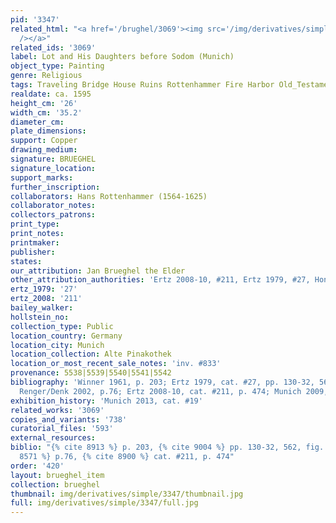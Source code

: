```yaml
---
pid: '3347'
related_html: "<a href='/brughel/3069'><img src='/img/derivatives/simple/3069/thumbnail.jpg'
  /></a>"
related_ids: '3069'
label: Lot and His Daughters before Sodom (Munich)
object_type: Painting
genre: Religious
tags: Traveling Bridge House Ruins Rottenhammer Fire Harbor Old_Testament
realdate: ca. 1595
height_cm: '26'
width_cm: '35.2'
diameter_cm: 
plate_dimensions: 
support: Copper
drawing_medium: 
signature: BRUEGHEL
signature_location: 
support_marks: 
further_inscription: 
collaborators: Hans Rottenhammer (1564-1625)
collaborator_notes: 
collectors_patrons: 
print_type: 
print_notes: 
printmaker: 
publisher: 
states: 
our_attribution: Jan Brueghel the Elder
other_attribution_authorities: 'Ertz 2008-10, #211, Ertz 1979, #27, Honig database'
ertz_1979: '27'
ertz_2008: '211'
bailey_walker: 
hollstein_no: 
collection_type: Public
location_country: Germany
location_city: Munich
location_collection: Alte Pinakothek
location_or_most_recent_sale_notes: 'inv. #833'
provenance: 5538|5539|5540|5541|5542
bibliography: 'Winner 1961, p. 203; Ertz 1979, cat. #27, pp. 130-32, 562, fig. 136;
  Renger/Denk 2002, p.76; Ertz 2008-10, cat. #211, p. 474; Munich 2009, p. 94 ff.'
exhibition_history: 'Munich 2013, cat. #19'
related_works: '3069'
copies_and_variants: '738'
curatorial_files: '593'
external_resources: 
biblio: "{% cite 8913 %} p. 203, {% cite 9004 %} pp. 130-32, 562, fig. 136, {% cite
  8571 %} p.76, {% cite 8900 %} cat. #211, p. 474"
order: '420'
layout: brueghel_item
collection: brueghel
thumbnail: img/derivatives/simple/3347/thumbnail.jpg
full: img/derivatives/simple/3347/full.jpg
---
```

